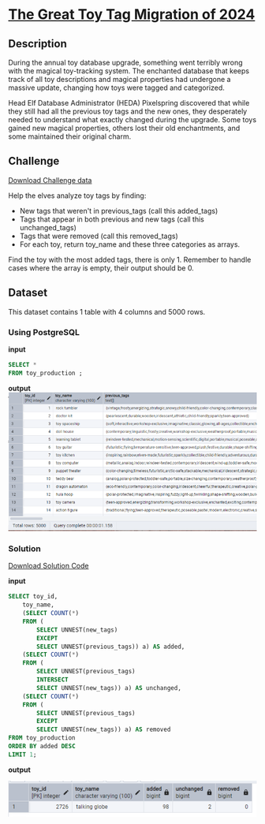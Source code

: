 # [The Great Toy Tag Migration of 2024](https://adventofsql.com/challenges/4)

## Description
During the annual toy database upgrade, something went terribly wrong with the magical toy-tracking system. The enchanted database that keeps track of all toy descriptions and magical properties had undergone a massive update, changing how toys were tagged and categorized.

Head Elf Database Administrator (HEDA) Pixelspring discovered that while they still had all the previous toy tags and the new ones, they desperately needed to understand what exactly changed during the upgrade. Some toys gained new magical properties, others lost their old enchantments, and some maintained their original charm.

## Challenge
[Download Challenge data](https://github.com/thatlaconic/advent-of-sql-day-4/blob/main/advent_of_sql_day_4.sql)

Help the elves analyze toy tags by finding:

* New tags that weren't in previous_tags (call this added_tags)
* Tags that appear in both previous and new tags (call this unchanged_tags)
* Tags that were removed (call this removed_tags)
* For each toy, return toy_name and these three categories as arrays.

Find the toy with the most added tags, there is only 1.
Remember to handle cases where the array is empty, their output should be 0.
  
## Dataset
This dataset contains 1 table with 4 columns and 5000 rows. 
### Using PostgreSQL
**input**
```sql
SELECT *
FROM toy_production ;
```
**output**
![](https://github.com/thatlaconic/advent-of-sql-day-4/blob/main/toy_production.PNG)

### Solution
[Download Solution Code](https://github.com/thatlaconic/advent-of-sql-day-4/blob/main/advent_answer_day4.sql)

**input**
```sql
SELECT toy_id, 
	toy_name,
    (SELECT COUNT(*)
    FROM (
        SELECT UNNEST(new_tags)
        EXCEPT
        SELECT UNNEST(previous_tags)) a) AS added,
    (SELECT COUNT(*)
    FROM (
        SELECT UNNEST(previous_tags)
        INTERSECT
        SELECT UNNEST(new_tags)) a) AS unchanged,
    (SELECT COUNT(*)
    FROM (
        SELECT UNNEST(previous_tags)
        EXCEPT
        SELECT UNNEST(new_tags)) a) AS removed
FROM toy_production
ORDER BY added DESC
LIMIT 1;
```
**output**

![](https://github.com/thatlaconic/advent-of-sql-day-4/blob/main/day4_answer.PNG)




